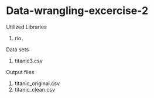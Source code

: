 # Data-wrangling-excercise-2

Utilized Libraries
1. rio

Data sets
1. titanic3.csv

Output files
1. titanic_original.csv
2. titanic_clean.csv
